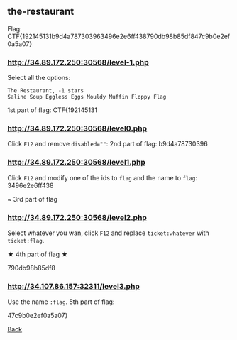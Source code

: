 ## the-restaurant

Flag: CTF{192145131b9d4a787303963496e2e6ff438790db98b85df847c9b0e2ef0a5a07}

### http://34.89.172.250:30568/level-1.php
Select all the options:
```
The Restaurant, -1 stars
Saline Soup Eggless Eggs Mouldy Muffin Floppy Flag
```
1st part of flag: CTF{192145131

### http://34.89.172.250:30568/level0.php
Click `F12` and remove `disabled=""`:
2nd part of flag: b9d4a78730396

### http://34.89.172.250:30568/level1.php
Click `F12` and modify one of the ids to `flag` and the name to `flag`:
3496e2e6ff438

~ 3rd part of flag

### http://34.89.172.250:30568/level2.php
Select whatever you wan, click `F12` and replace `ticket:whatever` with
`ticket:flag`.

★ 4th part of flag ★

790db98b85df8

### http://34.107.86.157:32311/level3.php
Use the name `:flag`.
5th part of flag:

47c9b0e2ef0a5a07}

[Back](../unbreakable.md)

